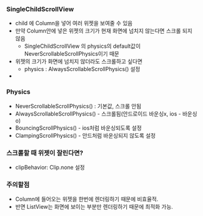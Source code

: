 ### SingleChildScrollView
- child 에 Column을 넣어 여러 위젯을 보여줄 수 있음
- 만약 Column안에 넣은 위젯의 크기가 현재 화면에 넘치지 않는다면 스크롤 되지 않음 
    - SingleChildScrollView 의 physics의 default값이 NeverScrollableScrollPhysics이기 때문
- 위젯의 크기가 화면에 넘치지 않더라도 스크롤하고 싶다면 
    - physics : AlwaysScrollableScrollPhysics() 설정
- 

### Physics
- NeverScrollableScrollPhysics() : 기본값, 스크롤 안됨
- AlwaysScrollableScrollPhysics() - 스크롤됨(안드로이드 바운싱x, ios - 바운싱o) 
- BouncingScrollPhysics() - ios처럼 바운싱되도록 설정
- ClampingScrollPhysics() - 안드처럼 바운싱되지 않도록 설정

### 스크롤할 때 위젯이 잘린다면?
- clipBehavior: Clip.none 설정

### 주의할점
- Column에 들어오는 위젯을 한번에 렌더링하기 때문에 비효율적. 
- 반면 ListView는 화면에 보이는 부분만 렌더링하기 때문에 최적화 가능.